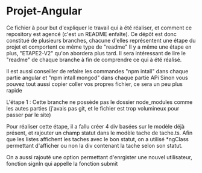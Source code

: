 # Projet-Angular
Ce fichier à pour but d'expliquer le travail qui à été réaliser, et comment ce repository est agencé (c'est un README enfaîte).
Ce dépôt est donc constitué de plusieurs branches, chacune d'elles représentent une étape du projet et comportent ce même type de "readme" 
Il y a même une étape en plus, "ETAPE2-V2" qu'on abordera plus tard.
Il sera intéressant de lire le "readme" de chaque branche à fin de comprendre ce qui à été réalisé. 

Il est aussi conseiller de refaire les commandes "npm intall" dans chaque partie angular et "npm intall mongod" dans chaque partie APi
Sinon vous pouvez tout aussi copier coller vos propres fichier, ce sera un peu plus rapide 

L'étape 1 : 
  Cette branche ne possède pas le dossier node_modules comme les autes parties (j'avais pas git, et le fichier est trop volumineux pour passer par le site) 
  
  Pour réaliser cette étape, il a fallu créer 4 div basées sur le modèle déjà présent, et rajouter un champ statut dans le modèle tache de tache.ts.
  Afin que les listes affichent les taches avec le bon statut, on a utilisé *ngClass permettant d'afficher ou non la div contenant la tache selon son statut.
  
  On a aussi rajouté une option permettant d'enrgister une nouvel utilisateur, fonction signIn qui appelle la fonction submit
  
  
